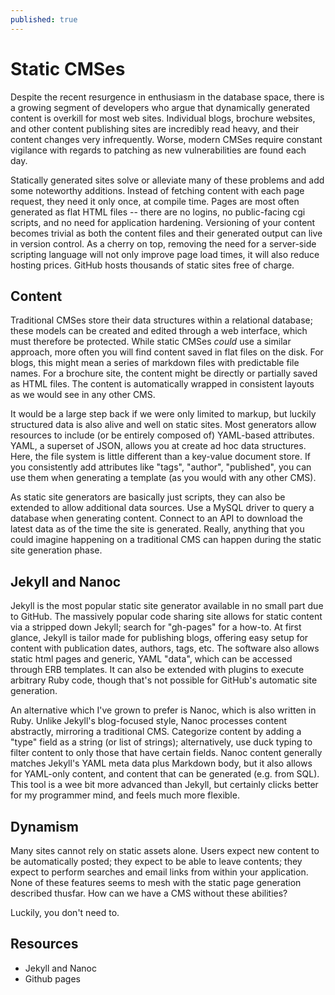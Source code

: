 ```yaml
---
published: true
---
```


# Static CMSes

Despite the recent resurgence in enthusiasm in the database space, there is
a growing segment of developers who argue that dynamically generated content
is overkill for most web sites. Individual blogs, brochure websites, and
other content publishing sites are incredibly read heavy, and their content
changes very infrequently. Worse, modern CMSes require constant vigilance with regards to patching as new vulnerabilities are found each day.

Statically generated sites solve or alleviate many of these problems and add
some noteworthy additions. Instead of fetching content with each page
request, they need it only once, at compile time. Pages are most often
generated as flat HTML files -- there are no logins, no public-facing cgi scripts, and no need for application hardening. Versioning of your content
becomes trivial as both the content files and their generated output can
live in version control. As a cherry on top, removing the need for a server-side scripting language will not only improve page load times, it will also
reduce hosting prices. GitHub hosts thousands of static sites free of
charge.

## Content

Traditional CMSes store their data structures within a relational database;
these models can be created and edited through a web interface, which must
therefore be protected. While static CMSes *could* use a similar approach,
more often you will find content saved in flat files on the disk.  For
blogs, this might mean a series of markdown files with predictable file
names. For a brochure site, the content might be directly or partially saved
as HTML files. The content is automatically wrapped in consistent layouts as we would see in any other CMS.

It would be a large step back if we were only limited to markup, but luckily
structured data is also alive and well on static sites. Most generators
allow resources to include (or be entirely composed of) YAML-based
attributes. YAML, a superset of JSON, allows you at create ad hoc data
structures. Here, the file system is little different than a key-value
document store. If you consistently add attributes like "tags", "author",
"published", you can use them when generating a template (as you would with
any other CMS).

As static site generators are basically just scripts, they can also be
extended to allow additional data sources. Use a MySQL driver to query a
database when generating content. Connect to an API to download the latest
data as of the time the site is generated. Really, anything that you could
imagine happening on a traditional CMS can happen during the static site
generation phase.

## Jekyll and Nanoc

Jekyll is the most popular static site generator available in no small part
due to GitHub. The massively popular code sharing site allows for static
content via a stripped down Jekyll; search for "gh-pages" for a how-to. At
first glance, Jekyll is tailor made for publishing blogs, offering easy
setup for content with publication dates, authors, tags, etc. The software also allows static html pages and generic, YAML "data", which can be accessed through ERB templates. It can also be extended with plugins
to execute arbitrary Ruby code, though that's not possible for GitHub's
automatic site generation.

An alternative which I've grown to prefer is Nanoc, which is also written in
Ruby. Unlike Jekyll's blog-focused style, Nanoc processes content
abstractly, mirroring a traditional CMS. Categorize content by adding a
"type" field as a string (or list of strings); alternatively, use duck
typing to filter content to only those that have certain fields. Nanoc
content generally matches Jekyll's YAML meta data plus Markdown body, but it
also allows for YAML-only content, and content that can be generated (e.g.
from SQL). This tool is a wee bit more advanced than Jekyll, but certainly
clicks better for my programmer mind, and feels much more flexible. 

## Dynamism

Many sites cannot rely on static assets alone. Users expect new content to be automatically posted; they expect to be able to leave contents; they expect to perform searches and email links from within your application. None of these features seems to mesh with the static page generation described thusfar. How can we have a CMS without these abilities?

Luckily, you don't need to.

## Resources

* Jekyll and Nanoc
* Github pages